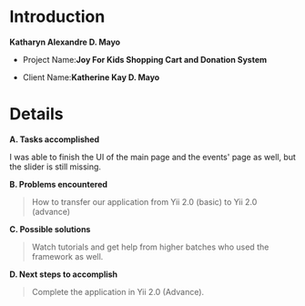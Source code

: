 # Introduction #

**Katharyn Alexandre D. Mayo**

  * Project Name:**Joy For Kids Shopping Cart and Donation System**

  * Client Name:**Katherine Kay D. Mayo**

# Details #

**A. Tasks accomplished**

I was able to finish the UI of the main page and the events' page as well, but the slider is still missing.

**B. Problems encountered**

> How to transfer our application from Yii 2.0 (basic) to Yii 2.0 (advance)

**C. Possible solutions**

> Watch tutorials and get help from higher batches who used the framework as well.

**D. Next steps to accomplish**

> Complete the application in Yii 2.0 (Advance).